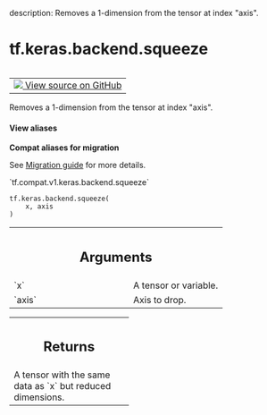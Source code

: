 description: Removes a 1-dimension from the tensor at index "axis".

<div itemscope itemtype="http://developers.google.com/ReferenceObject">
<meta itemprop="name" content="tf.keras.backend.squeeze" />
<meta itemprop="path" content="Stable" />
</div>

# tf.keras.backend.squeeze

<!-- Insert buttons and diff -->

<table class="tfo-notebook-buttons tfo-api nocontent" align="left">
<td>
  <a target="_blank" href="https://github.com/tensorflow/tensorflow/blob/r2.3/tensorflow/python/keras/backend.py#L3265-L3277">
    <img src="https://www.tensorflow.org/images/GitHub-Mark-32px.png" />
    View source on GitHub
  </a>
</td>
</table>



Removes a 1-dimension from the tensor at index "axis".

<section class="expandable">
  <h4 class="showalways">View aliases</h4>
  <p>
<b>Compat aliases for migration</b>
<p>See
<a href="https://www.tensorflow.org/guide/migrate">Migration guide</a> for
more details.</p>
<p>`tf.compat.v1.keras.backend.squeeze`</p>
</p>
</section>

<pre class="devsite-click-to-copy prettyprint lang-py tfo-signature-link">
<code>tf.keras.backend.squeeze(
    x, axis
)
</code></pre>



<!-- Placeholder for "Used in" -->


<!-- Tabular view -->
 <table class="responsive fixed orange">
<colgroup><col width="214px"><col></colgroup>
<tr><th colspan="2"><h2 class="add-link">Arguments</h2></th></tr>

<tr>
<td>
`x`
</td>
<td>
A tensor or variable.
</td>
</tr><tr>
<td>
`axis`
</td>
<td>
Axis to drop.
</td>
</tr>
</table>



<!-- Tabular view -->
 <table class="responsive fixed orange">
<colgroup><col width="214px"><col></colgroup>
<tr><th colspan="2"><h2 class="add-link">Returns</h2></th></tr>
<tr class="alt">
<td colspan="2">
A tensor with the same data as `x` but reduced dimensions.
</td>
</tr>

</table>

